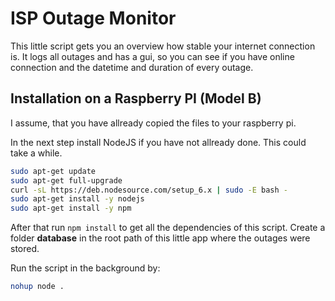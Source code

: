 # ISP Outage Monitor

This little script gets you an overview how stable your internet connection is. It logs all outages and has a gui, so you can see if you have online connection and the datetime and duration of every outage.

## Installation on a Raspberry PI (Model B)

I assume, that you have allready copied the files to your raspberry pi. 

In the next step install NodeJS if you have not allready done. This could take a while.

```bash
sudo apt-get update  
sudo apt-get full-upgrade  
curl -sL https://deb.nodesource.com/setup_6.x | sudo -E bash -  
sudo apt-get install -y nodejs
sudo apt-get install -y npm
```

After that run ``npm install`` to get all the dependencies of this script. Create a folder **database** in the root path of this little app where the outages were stored.

Run the script in the background by:

```bash
nohup node .
```
